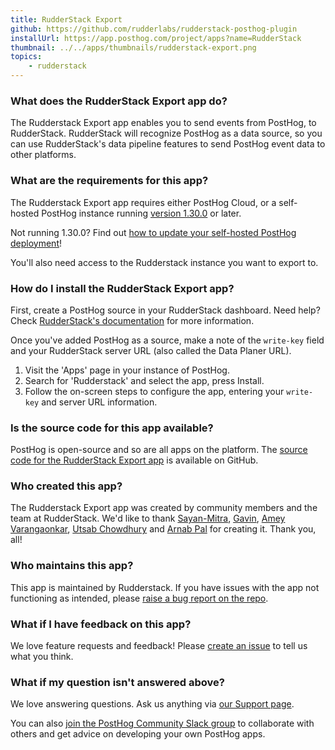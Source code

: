 ```yaml
---
title: RudderStack Export
github: https://github.com/rudderlabs/rudderstack-posthog-plugin
installUrl: https://app.posthog.com/project/apps?name=RudderStack
thumbnail: ../../apps/thumbnails/rudderstack-export.png
topics:
    - rudderstack
---
```


### What does the RudderStack Export app do?

The Rudderstack Export app enables you to send events from PostHog, to RudderStack. RudderStack will recognize PostHog as a data source, so you can use RudderStack's data pipeline features to send PostHog event data to other platforms.

### What are the requirements for this app?

The Rudderstack Export app requires either PostHog Cloud, or a self-hosted PostHog instance running [version 1.30.0](https://posthog.com/blog/the-posthog-array-1-30-0) or later.

Not running 1.30.0? Find out [how to update your self-hosted PostHog deployment](https://posthog.com/docs/runbook/upgrading-posthog)!

You'll also need access to the Rudderstack instance you want to export to.

### How do I install the RudderStack Export app?

First, create a PostHog source in your RudderStack dashboard. Need help? Check [RudderStack's documentation](https://www.rudderstack.com/docs) for more information.

Once you've added PostHog as a source, make a note of the `write-key` field and your RudderStack server URL (also called the Data Planer URL).

1. Visit the 'Apps' page in your instance of PostHog.
2. Search for 'Rudderstack' and select the app, press Install.
3. Follow the on-screen steps to configure the app, entering your `write-key` and server URL information.

### Is the source code for this app available?

PostHog is open-source and so are all apps on the platform. The [source code for the RudderStack Export app](https://github.com/rudderlabs/rudderstack-posthog-plugin) is available on GitHub.

### Who created this app?

The Rudderstack Export app was created by community members and the team at RudderStack. We'd like to thank [Sayan-Mitra](https://github.com/sayan-mitra), [Gavin](https://github.com/thtmnisamnstr), [Amey Varangaonkar](https://github.com/ameypv-rudder), [Utsab Chowdhury](https://github.com/utsabc) and [Arnab Pal](https://github.com/arnab-p) for creating it. Thank you, all!

### Who maintains this app?

This app is maintained by Rudderstack. If you have issues with the app not functioning as intended, please [raise a bug report on the repo](https://github.com/rudderlabs/rudderstack-posthog-plugin).

### What if I have feedback on this app?

We love feature requests and feedback! Please [create an issue](https://github.com/PostHog/posthog/issues/new?assignees=&labels=enhancement%2C+feature&template=feature_request.md) to tell us what you think.

### What if my question isn't answered above?

We love answering questions. Ask us anything via [our Support page](/questions).

You can also [join the PostHog Community Slack group](/slack) to collaborate with others and get advice on developing your own PostHog apps.
